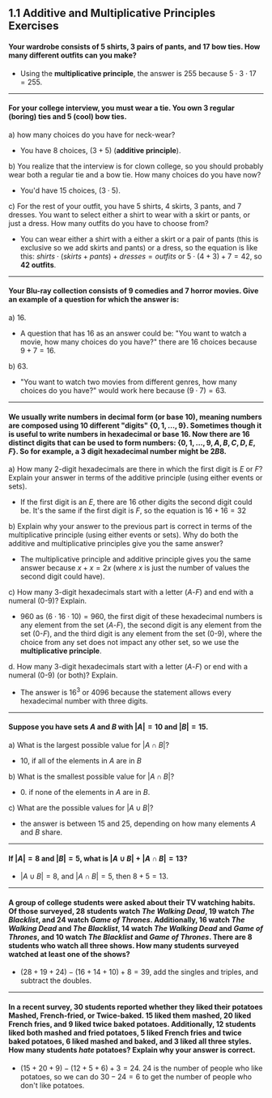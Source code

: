 
## 1.1 Additive and Multiplicative Principles Exercises  
  
#### Your wardrobe consists of $5$ shirts, $3$ pairs of pants, and $17$ bow ties. How many different outfits can you make?  
  
- Using the **multiplicative principle**, the answer is $255$ because $5\cdot 3\cdot 17 = 255$.  
---  
#### For your college interview, you must wear a tie. You own $3$ regular (boring) ties and $5$ (cool) bow ties.  
a) how many choices do you have for neck-wear?  
- You have $8$ choices, $(3 + 5)$ (**additive principle**).  
  
b) You realize that the interview is for clown college, so you should probably wear both a regular tie and a bow tie. How many choices do you have now?  
- You'd have $15$ choices, $(3\cdot 5)$.  
  
c) For the rest of your outfit, you have 5 shirts, 4 skirts, 3 pants, and 7 dresses. You want to select either a shirt to wear with a skirt or pants, or just a dress. How many outfits do you have to choose from?  
- You can wear either a shirt with a either a skirt or a pair of pants (this is exclusive so we add skirts and pants) or a dress, so the equation is like this: $shirts\cdot(skirts+pants)+dresses=outfits$ or $5\cdot(4+3)+7=42$, so **42 outfits**.  
---  
#### Your Blu-ray collection consists of $9$ comedies and $7$ horror movies. Give an example of a question for which the answer is:  
a) $16$.  
- A question that has $16$ as an answer could be: "You want to watch a movie, how many choices do you have?" there are $16$ choices because $9+7=16$.  
  
b) $63$.  
- "You want to watch two movies from different genres, how many choices do you have?" would work here because $(9\cdot7) = 63$.  
---  
#### We usually write numbers in decimal form (or base $10$), meaning numbers are composed using $10$ different "digits" $\{0,1,\dots,9\}$. Sometimes though it is useful to write numbers in hexadecimal or base $16$. Now there are $16$ distinct digits that can be used to form numbers: $\{0,1,\dots,9,A,B,C,D,E,F\}$. So for example, a $3$ digit hexadecimal number might be $2B8$.  
a) How many $2$-digit hexadecimals are there in which the first digit is $E$ or $F$? Explain your answer in terms of the additive principle (using either events or sets).  
- If the first digit is an $E$, there are $16$ other digits the second digit could be. It's the same if the first digit is $F$, so the equation is $16+16=32$  
  
b) Explain why your answer to the previous part is correct in terms of the multiplicative principle (using either events or sets). Why do both the additive and multiplicative principles give you the same answer?  
- The multiplicative principle and additive principle gives you the same answer because $x+x=2x$ (where $x$ is just the number of values the second digit could have).  
  
c) How many $3$-digit hexadecimals start with a letter ($A$-$F$) and end with a numeral ($0$-$9$)? Explain.  
- $960$ as $(6\cdot 16\cdot 10 ) = 960$, the first digit of these hexadecimal numbers is any element from the set ($A$-$F$), the second digit is any element from the set ($0$-$F$), and the third digit is any element from the set ($0$-$9$), where the choice from any set does not impact any other set, so we use the **multiplicative principle**.  
  
d. How many $3$-digit hexadecimals start with a letter ($A$-$F$) or end with a numeral ($0$-$9$) (or both)? Explain.  
- The answer is $16^3$ or $4096$ because the statement allows every hexadecimal number with three digits.

---

#### Suppose you have sets $A$ and $B$ with $|A| = 10$ and $|B| = 15$.
a) What is the largest possible value for $|A\cap B|$?
- $10$, if all of the elements in $A$ are in $B$

b) What is the smallest possible value for $|A\cap B|$?
- $0$. if none of the elements in $A$ are in $B$.

c) What are the possible values for $|A\cup B|$?
- the answer is between $15$ and $25$, depending on how many elements $A$ and $B$ share.

---

#### If $|A| = 8$ and $|B| = 5$, what is $|A\cup B| + |A\cap B| = 13$?
- $|A\cup B| = 8$, and $|A\cap B| = 5$, then $8 + 5 =13$.

---

#### A group of college students were asked about their TV watching habits.  Of those surveyed, $28$ students watch *The Walking Dead*, $19$ watch *The Blacklist*, and $24$ watch _Game of Thrones_. Additionally, $16$ watch _The Walking Dead_ and _The Blacklist_, $14$ watch _The Walking Dead_ and _Game of Thrones_, and $10$ watch _The Blacklist_ and _Game of Thrones_. There are $8$ students who watch all three shows. How many students surveyed watched at least one of the shows?

- $(28 + 19 + 24) - (16 + 14 + 10) + 8 = 39$, add the singles and triples, and subtract the doubles.

---

#### In a recent survey, 30 students reported whether they liked their potatoes Mashed, French-fried, or Twice-baked. 15 liked them mashed, 20 liked French fries, and 9 liked twice baked potatoes. Additionally, 12 students liked both mashed and fried potatoes, 5 liked French fries and twice baked potatoes, 6 liked mashed and baked, and 3 liked all three styles. How many students _hate_ potatoes? Explain why your answer is correct.
- $(15 + 20 + 9) - (12 + 5 + 6) + 3 = 24$.  $24$ is the number of people who like potatoes, so we can do $30 - 24 = 6$ to get the number of people who don't like potatoes.